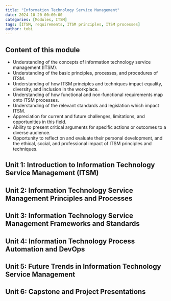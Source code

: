 ```yaml
---
title: "Information Technology Service Management"
date: 2024-10-20 00:00:00
categories: [Modules, ITSM]
tags: [ITSM, requirements, ITSM principles, ITSM processes]
author: tobi
---
```


## Content of this module

* Understanding of the concepts of information technology service management (ITSM).
* Understanding of the basic principles, processes, and procedures of ITSM.
* Understanding of how ITSM principles and techniques impact equality, diversity, and inclusion in the workplace.
* Understanding of how functional and non-functional requirements map onto ITSM processes.
* Understanding of the relevant standards and legislation which impact ITSM.
* Appreciation for current and future challenges, limitations, and opportunities in this field.
* Ability to present critical arguments for specific actions or outcomes to a diverse audience.
* Opportunity to reflect on and evaluate their personal development, and the ethical, social, and professional impact of ITSM principles and techniques.


## Unit 1: Introduction to Information Technology Service Management (ITSM)


## Unit 2: Information Technology Service Management Principles and Processes


## Unit 3: Information Technology Service Management Frameworks and Standards


## Unit 4: Information Technology Process Automation and DevOps


## Unit 5: Future Trends in Information Technology Service Management


## Unit 6: Capstone and Project Presentations

